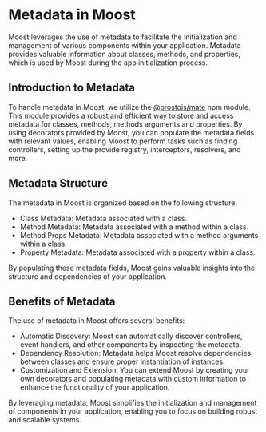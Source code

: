 # Metadata in Moost

Moost leverages the use of metadata to facilitate the initialization and management
of various components within your application.
Metadata provides valuable information about classes, methods, and properties,
which is used by Moost during the app initialization process.

## Introduction to Metadata
To handle metadata in Moost, we utilize the [@prostojs/mate](https://github.com/prostojs/mate) npm module.
This module provides a robust and efficient way to store and access metadata for classes, methods, methods arguments and properties.
By using decorators provided by Moost, you can populate the metadata fields with relevant values,
enabling Moost to perform tasks such as finding controllers, setting up the provide registry, interceptors, resolvers, and more.

## Metadata Structure
The metadata in Moost is organized based on the following structure:

-   Class Metadata: Metadata associated with a class.
-   Method Metadata: Metadata associated with a method within a class.
-   Method Props Metadata: Metadata associated with a method arguments within a class.
-   Property Metadata: Metadata associated with a property within a class.

By populating these metadata fields, Moost gains valuable insights into the structure and dependencies of your application.

## Benefits of Metadata
The use of metadata in Moost offers several benefits:

-   Automatic Discovery: Moost can automatically discover controllers, event handlers, and other components by inspecting the metadata.
-   Dependency Resolution: Metadata helps Moost resolve dependencies between classes and ensure proper instantiation of instances.
-   Customization and Extension: You can extend Moost by creating your own decorators and populating metadata with custom information to enhance the functionality of your application.

By leveraging metadata, Moost simplifies the initialization and management of components in your application, enabling you to focus on building robust and scalable systems.
